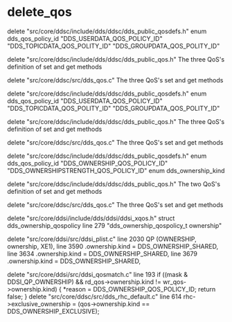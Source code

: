 # delete_qos

delete "src/core/ddsc/include/dds/ddsc/dds_public_qosdefs.h"
enum dds_qos_policy_id "DDS_USERDATA_QOS_POLICY_ID" "DDS_TOPICDATA_QOS_POLITY_ID" "DDS_GROUPDATA_QOS_POLITY_ID"

delete "src/core/ddsc/include/dds/ddsc/dds_public_qos.h" The three QoS's definition of set and get methods

delete "src/core/ddsc/src/dds_qos.c" The three QoS's set and get methods


delete "src/core/ddsc/include/dds/ddsc/dds_public_qosdefs.h"
enum dds_qos_policy_id "DDS_USERDATA_QOS_POLICY_ID" "DDS_TOPICDATA_QOS_POLITY_ID" "DDS_GROUPDATA_QOS_POLITY_ID"

delete "src/core/ddsc/include/dds/ddsc/dds_public_qos.h" The three QoS's definition of set and get methods

delete "src/core/ddsc/src/dds_qos.c" The three QoS's set and get methods



delete "src/core/ddsc/include/dds/ddsc/dds_public_qosdefs.h"
enum dds_qos_policy_id "DDS_OWNERSHIP_QOS_POLICY_ID" "DDS_OWNERSHIPSTRENGTH_QOS_POLICY_ID"
enum dds_ownership_kind

delete "src/core/ddsc/include/dds/ddsc/dds_public_qos.h" The two QoS's definition of set and get methods

delete "src/core/ddsc/src/dds_qos.c" The three QoS's set and get methods

delete "src/core/ddsi/include/dds/ddsi/ddsi_xqos.h"
struct dds_ownership_qospolicy
line 279 "dds_ownership_qospolicy_t ownership"


delete "src/core/ddsi/src/ddsi_plist.c"
line 2030   QP  (OWNERSHIP, ownership, XE1),
line 3590    .ownership.kind = DDS_OWNERSHIP_SHARED,
line 3634     .ownership.kind = DDS_OWNERSHIP_SHARED,
line 3679    .ownership.kind = DDS_OWNERSHIP_SHARED,

delete "src/core/ddsi/src/ddsi_qosmatch.c"
line 193   if ((mask & DDSI_QP_OWNERSHIP) && rd_qos->ownership.kind != wr_qos->ownership.kind) {
    *reason = DDS_OWNERSHIP_QOS_POLICY_ID;
    return false;
  }
delete "src/core/ddsc/src/dds_rhc_default.c"
line 614 rhc->exclusive_ownership = (qos->ownership.kind == DDS_OWNERSHIP_EXCLUSIVE);


